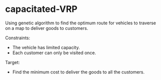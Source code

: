 # capacitated-VRP
Using genetic algorithm to find the optimum route for vehicles to traverse on a map to deliver goods to customers.

Constraints:
- The vehicle has limited capacity.
- Each customer can only be visited once.

Target:
- Find the minimum cost to deliver the goods to all the customers.
